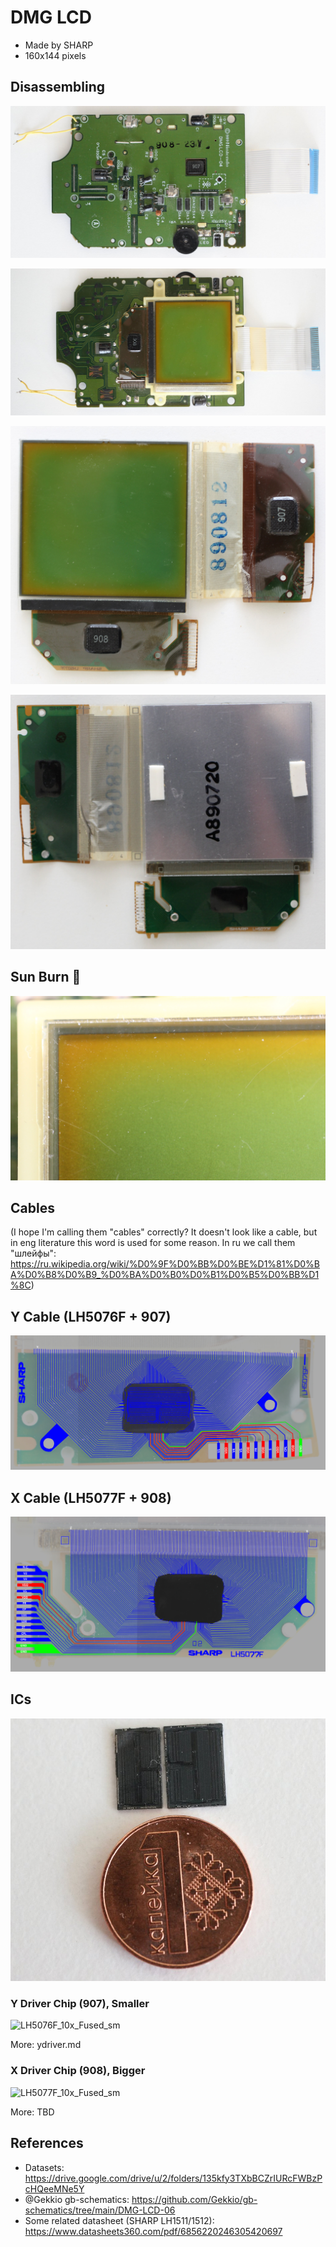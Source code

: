 # DMG LCD

- Made by SHARP
- 160x144 pixels

## Disassembling

![dis_001](/imgstore/dis_001.jpg)

![dis_002](/imgstore/dis_002.jpg)

![dis_003](/imgstore/dis_003.jpg)

![dis_004](/imgstore/dis_004.jpg)

## Sun Burn 🍑

![sun_burn](/imgstore/sun_burn.jpg)

## Cables

(I hope I'm calling them "cables" correctly? It doesn't look like a cable, but in eng literature this word is used for some reason. In ru we call them "шлейфы": https://ru.wikipedia.org/wiki/%D0%9F%D0%BB%D0%BE%D1%81%D0%BA%D0%B8%D0%B9_%D0%BA%D0%B0%D0%B1%D0%B5%D0%BB%D1%8C)

## Y Cable (LH5076F + 907)

![lcd_y_cable](/imgstore/lcd_y_cable.jpg)

## X Cable (LH5077F + 908)

![lcd_x_cable](/imgstore/lcd_x_cable.jpg)

## ICs

![die_size](/imgstore/die_size.jpg)

### Y Driver Chip (907), Smaller

![LH5076F_10x_Fused_sm](/imgstore/LH5076F_10x_Fused_sm.jpg)

More: ydriver.md

### X Driver Chip (908), Bigger

![LH5077F_10x_Fused_sm](/imgstore/LH5077F_10x_Fused_sm.jpg)

More: TBD

## References

- Datasets: https://drive.google.com/drive/u/2/folders/135kfy3TXbBCZrIURcFWBzPcHQeeMNe5Y
- @Gekkio gb-schematics: https://github.com/Gekkio/gb-schematics/tree/main/DMG-LCD-06
- Some related datasheet (SHARP LH1511/1512): https://www.datasheets360.com/pdf/6856220246305420697
